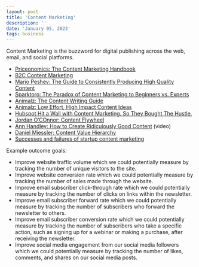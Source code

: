 ```yaml
---
layout: post
title: 'Content Marketing'
description: ''
date: 'January 05, 2023'
tags: business
---
```


Content Marketing is the buzzword for digital publishing across the web, email, and social platforms.

- [Priceonomics: The Content Marketing Handbook](https://priceonomics.com/the-content-marketing-handbook-2/)
- [B2C Content Marketing](https://www.growandconvert.com/content-marketing/b2c-content-marketing/)
- [Mario Peshev: The Guide to Consistently Producing High Quality Content](https://mariopeshev.com/the-guide-to-consistently-producing-high-quality-content/)
- [Sparktoro: The Paradox of Content Marketing to Beginners vs. Experts](https://sparktoro.com/blog/the-paradox-of-content-marketing-to-beginners-vs-experts/)
- [Animalz: The Content Writing Guide](https://www.animalz.co/blog/content-writing-guide/)
- [Animalz: Low Effort, High Impact Content Ideas](https://www.animalz.co/blog/low-effort-high-impact/)
- [Hubspot Hit a Wall with Content Marketing. So They Bought The Hustle.](https://growthcontent.io/hubspot-the-hustle)
- [Jordan O’COnnor: Content Flywheel](https://twitter.com/jdnoc/status/1351956229690683394?s=20)
- [Ann Handley: How to Create Ridiculously Good Content](https://vimeo.com/478618381/e4f59f172c) (video)
- [Daniel Miessler: Content Value Hierarchy](https://danielmiessler.com/blog/the-content-value-hierarchy-cvh/)
- [Successes and failures of startup content marketing](https://digital-freelancer.org/blog/successes-failures-startups-content-marketing)

Example outcome goals:
- Improve website traffic volume which we could potentially measure by tracking the number of unique visitors to the site.
- Improve website conversion rate which we could potentially measure by tracking the number of sales made through the website.
- Improve email subscriber click-through rate which we could potentially measure by tracking the number of clicks on links within the newsletter.
- Improve email subscriber forward rate which we could potentially measure by tracking the number of subscribers who forward the newsletter to others.
- Improve email subscriber conversion rate which we could potentially measure by tracking the number of subscribers who take a specific action, such as signing up for a webinar or making a purchase, after receiving the newsletter.
- Improve social media engagement from our social media followers which we could potentially measure by tracking the number of likes, comments, and shares on our social media posts.
